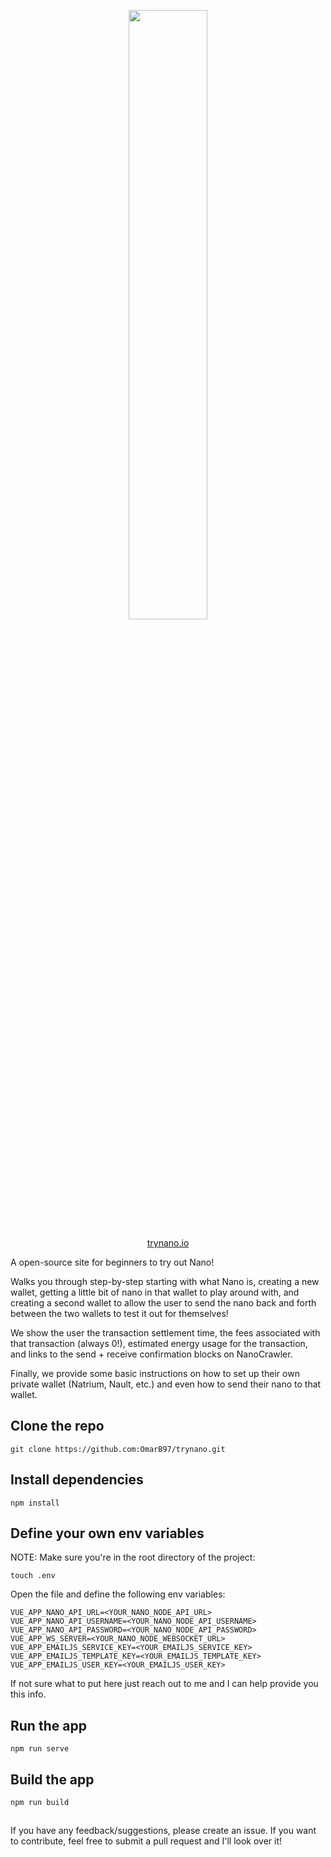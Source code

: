 <p align="center">
  <a href="https://www.trynano.io">
    <img src="https://user-images.githubusercontent.com/21279036/109429629-84da3f80-79b1-11eb-8b73-83f456d67301.png" width="50%" height="50%">
  </a>
</p>

<p align="center">
  <a href="https://www.trynano.io">trynano.io</a>
</p>

A open-source site for beginners to try out Nano!

Walks you through step-by-step starting with what Nano is, creating a new wallet, getting a little bit of nano in that wallet to play around with, and creating a second wallet to allow the user to send the nano back and forth between the two wallets to test it out for themselves! 

We show the user the transaction settlement time, the fees associated with that transaction (always 0!), estimated energy usage for the transaction, and links to the send + receive confirmation blocks on NanoCrawler.

Finally, we provide some basic instructions on how to set up their own private wallet (Natrium, Nault, etc.) and even how to send their nano to that wallet.


## Clone the repo

```
git clone https://github.com:OmarB97/trynano.git
```

## Install dependencies

```
npm install 
```

## Define your own env variables

NOTE: Make sure you're in the root directory of the project:

```
touch .env
```

Open the file and define the following env variables:

```
VUE_APP_NANO_API_URL=<YOUR_NANO_NODE_API_URL>
VUE_APP_NANO_API_USERNAME=<YOUR_NANO_NODE_API_USERNAME>
VUE_APP_NANO_API_PASSWORD=<YOUR_NANO_NODE_API_PASSWORD>
VUE_APP_WS_SERVER=<YOUR_NANO_NODE_WEBSOCKET_URL>
VUE_APP_EMAILJS_SERVICE_KEY=<YOUR_EMAILJS_SERVICE_KEY>
VUE_APP_EMAILJS_TEMPLATE_KEY=<YOUR_EMAILJS_TEMPLATE_KEY>
VUE_APP_EMAILJS_USER_KEY=<YOUR_EMAILJS_USER_KEY>
```

If not sure what to put here just reach out to me and I can help provide you this info.


## Run the app

```
npm run serve
```

## Build the app

```
npm run build
```

##

If you have any feedback/suggestions, please create an issue. If you want to contribute, feel free to submit a pull request and I'll look over it!
